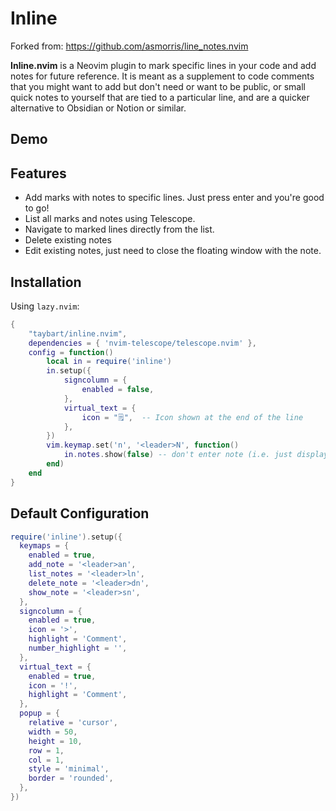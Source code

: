 # Inline

Forked from: https://github.com/asmorris/line_notes.nvim

**Inline.nvim** is a Neovim plugin to mark specific lines in your code and add notes for future reference. It is meant as a supplement to code comments that you might want to add but don't need or want to be public, or small quick notes to yourself that are tied to a particular line, and are a quicker alternative to Obsidian or Notion or similar.

## Demo

## Features

- Add marks with notes to specific lines. Just press enter and you're good to go!
- List all marks and notes using Telescope.
- Navigate to marked lines directly from the list.
- Delete existing notes
- Edit existing notes, just need to close the floating window with the note.

## Installation

Using `lazy.nvim`:

```lua
{
    "taybart/inline.nvim",
    dependencies = { 'nvim-telescope/telescope.nvim' },
    config = function()
        local in = require('inline')
        in.setup({
            signcolumn = {
                enabled = false,
            },
            virtual_text = {
                icon = "🗒️",  -- Icon shown at the end of the line
            },
        })
        vim.keymap.set('n', '<leader>N', function()
            in.notes.show(false) -- don't enter note (i.e. just display in hover)
        end)
    end
}
```

## Default Configuration

```lua
require('inline').setup({
  keymaps = {
    enabled = true,
    add_note = '<leader>an',
    list_notes = '<leader>ln',
    delete_note = '<leader>dn',
    show_note = '<leader>sn',
  },
  signcolumn = {
    enabled = true,
    icon = '>',
    highlight = 'Comment',
    number_highlight = '',
  },
  virtual_text = {
    enabled = true,
    icon = '!',
    highlight = 'Comment',
  },
  popup = {
    relative = 'cursor',
    width = 50,
    height = 10,
    row = 1,
    col = 1,
    style = 'minimal',
    border = 'rounded',
  },
})
```
